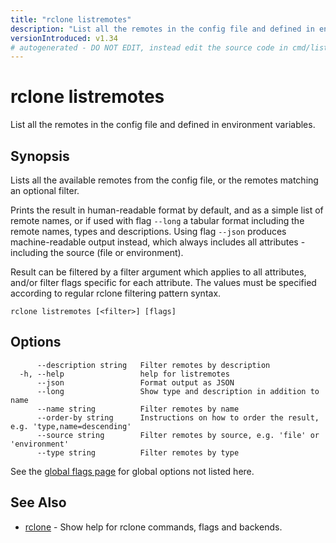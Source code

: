 ```yaml
---
title: "rclone listremotes"
description: "List all the remotes in the config file and defined in environment variables."
versionIntroduced: v1.34
# autogenerated - DO NOT EDIT, instead edit the source code in cmd/listremotes/ and as part of making a release run "make commanddocs"
---
```

# rclone listremotes

List all the remotes in the config file and defined in environment variables.

## Synopsis


Lists all the available remotes from the config file, or the remotes matching
an optional filter.

Prints the result in human-readable format by default, and as a simple list of
remote names, or if used with flag `--long` a tabular format including
the remote names, types and descriptions. Using flag `--json` produces
machine-readable output instead, which always includes all attributes - including
the source (file or environment).

Result can be filtered by a filter argument which applies to all attributes,
and/or filter flags specific for each attribute. The values must be specified
according to regular rclone filtering pattern syntax.


```
rclone listremotes [<filter>] [flags]
```

## Options

```
      --description string   Filter remotes by description
  -h, --help                 help for listremotes
      --json                 Format output as JSON
      --long                 Show type and description in addition to name
      --name string          Filter remotes by name
      --order-by string      Instructions on how to order the result, e.g. 'type,name=descending'
      --source string        Filter remotes by source, e.g. 'file' or 'environment'
      --type string          Filter remotes by type
```

See the [global flags page](/flags/) for global options not listed here.

## See Also

* [rclone](/commands/rclone/)	 - Show help for rclone commands, flags and backends.

